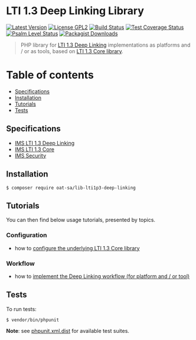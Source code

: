 # LTI 1.3 Deep Linking Library

[![Latest Version](https://img.shields.io/github/tag/oat-sa/lib-lti1p3-deep-linking.svg?style=flat&label=release)](https://github.com/oat-sa/lib-lti1p3-deep-linking/tags)
[![License GPL2](http://img.shields.io/badge/licence-GPL%202.0-blue.svg)](http://www.gnu.org/licenses/gpl-2.0.html)
[![Build Status](https://travis-ci.org/oat-sa/lib-lti1p3-deep-linking.svg?branch=master)](https://travis-ci.org/oat-sa/lib-lti1p3-deep-linking)
[![Test Coverage Status](https://coveralls.io/repos/github/oat-sa/lib-lti1p3-deep-linking/badge.svg?branch=master)](https://coveralls.io/github/oat-sa/lib-lti1p3-deep-linking?branch=master)
[![Psalm Level Status](https://shepherd.dev/github/oat-sa/lib-lti1p3-deep-linking/level.svg)](https://shepherd.dev/github/oat-sa/lib-lti1p3-deep-linking)
[![Packagist Downloads](http://img.shields.io/packagist/dt/oat-sa/lib-lti1p3-deep-linking.svg)](https://packagist.org/packages/oat-sa/lib-lti1p3-deep-linking)

> PHP library for [LTI 1.3 Deep Linking](https://www.imsglobal.org/spec/lti-dl/v2p0/) implementations as platforms and / or as tools, based on [LTI 1.3 Core library](https://github.com/oat-sa/lib-lti1p3-core).

# Table of contents

- [Specifications](#specifications)
- [Installation](#installation)
- [Tutorials](#tutorials)
- [Tests](#tests)

## Specifications

- [IMS LTI 1.3 Deep Linking](https://www.imsglobal.org/spec/lti-dl/v2p0/)
- [IMS LTI 1.3 Core](http://www.imsglobal.org/spec/lti/v1p3)
- [IMS Security](https://www.imsglobal.org/spec/security/v1p0)

## Installation

```console
$ composer require oat-sa/lib-lti1p3-deep-linking
```

## Tutorials

You can then find below usage tutorials, presented by topics.

### Configuration

- how to [configure the underlying LTI 1.3 Core library](https://github.com/oat-sa/lib-lti1p3-core#quick-start)

### Workflow

- how to [implement the Deep Linking workflow (for platform and / or tool)](doc/deep-linking-workflow.md)

## Tests

To run tests:

```console
$ vendor/bin/phpunit
```
**Note**: see [phpunit.xml.dist](phpunit.xml.dist) for available test suites.
